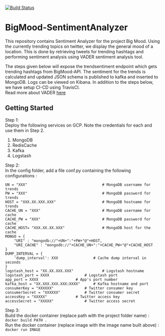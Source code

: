 [![Build Status](https://travis-ci.com/CUBigDataClass/BigMood-SentimentAnalyzer.svg?branch=master)](https://travis-ci.com/CUBigDataClass/BigMood-SentimentAnalyzer)
<br />
# BigMood-SentimentAnalyzer
This repository contains Sentiment Analyzer for the project Big Mood. Using the currently trending topics on twitter, we display the general mood of a location. This is done by retrieving tweets for trending hashtags and performing sentiment analysis using VADER sentiment analysis tool.

The steps given below will expose the trendsentiment endpoint which gets trending hashtags from BigMood-API. The sentiment for the trends is calculated and updated JSON schema is published to kafka and inserted to MongoDB. Logs can be viewed on Kibana. In addition to the steps below, we have setup CI-CD using TravisCI. <br>
Read more about VADER [here](https://github.com/cjhutto/vaderSentiment)

## Getting Started

Step 1: <br>
Deploy the following services on GCP. Note the credentials for each and use them in Step 2. 
1. MongoDB
2. RedisCache
3. Kafka
4. Logstash

Step 2: <br>
In the config folder, add a file conf.py containing the following configurations :
```
UN = "XXX"                          		# MongoDB username for trends
PW = "XXX"                          		# MongoDB password for trends
HOST = "XXX.XX.XXX.XXX"             		# MongoDB hostname for trends
CACHE_UN = "XXX"                    		# MongoDB username for cache
CACHE_PW = "XXX"                    		# MongoDB password for cache
CACHE_HOST= "XXX.XX.XX.XXX"         		# MongoDB host for the cache
MONGO = {
	"URI" : "mongodb://"+UN+":"+PW+"@"+HOST,
	"URI_CACHE" : "mongodb://"+CACHE_UN+":"+CACHE_PW+"@"+CACHE_HOST
}
DUMP_INTERVAL = {
	'dump_interval': XXX		    	# Cache dump interval in seconds
}
logstash_host = "XX.XX.XXX.XXX"	    		# Logstash hostname
logstash_port = XXXX				# Logstash port
app_port = XXXX					# App's port number
kafka_host = "XX.XXX.XXX.XXX:XXXX"		# Kafka hostname and port
consumerKey = "XXXXXX"				# Twitter consumer key
consumerSecret = "XXXXXX"			# Twitter consumer secret
accessKey = "XXXXX"				# Twitter access key
accessSecret = "XXXXX"				# Twitter access secret
```
Step 3: <br>
Build the docker container (replace path with the project folder name) : <br>
```docker build PATH .``` <br>
Run the docker container (replace image with the image name built above) : <br>
```docker run IMAGE```

